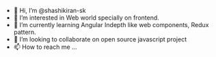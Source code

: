 - 👋 Hi, I’m @shashikiran-sk
- 👀 I’m interested in Web world specially on frontend.
- 🌱 I’m currently learning Angular Indepth like web components, Redux pattern.
- 💞️ I’m looking to collaborate on open source javascript project
- 📫 How to reach me ...

<!---
shashikiran-sk/shashikiran-sk is a ✨ special ✨ repository because its `README.md` (this file) appears on your GitHub profile.
You can click the Preview link to take a look at your changes.
--->
